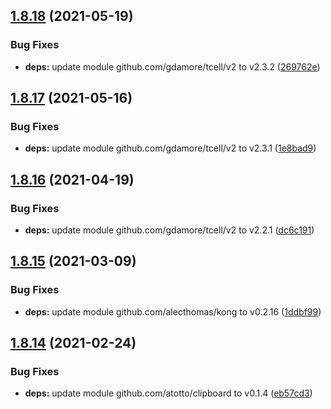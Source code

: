 ## [1.8.18](https://github.com/dds/aoc2019/compare/v1.8.17...v1.8.18) (2021-05-19)


### Bug Fixes

* **deps:** update module github.com/gdamore/tcell/v2 to v2.3.2 ([269762e](https://github.com/dds/aoc2019/commit/269762e5dce8a7afbf154e31eb734706e859ec78))



## [1.8.17](https://github.com/dds/aoc2019/compare/v1.8.16...v1.8.17) (2021-05-16)


### Bug Fixes

* **deps:** update module github.com/gdamore/tcell/v2 to v2.3.1 ([1e8bad9](https://github.com/dds/aoc2019/commit/1e8bad993e687e3488790ab226706992b530751c))



## [1.8.16](https://github.com/dds/aoc2019/compare/v1.8.15...v1.8.16) (2021-04-19)


### Bug Fixes

* **deps:** update module github.com/gdamore/tcell/v2 to v2.2.1 ([dc6c191](https://github.com/dds/aoc2019/commit/dc6c191a02ef1044b645d88a5fc9866aaa866e40))



## [1.8.15](https://github.com/dds/aoc2019/compare/v1.8.14...v1.8.15) (2021-03-09)


### Bug Fixes

* **deps:** update module github.com/alecthomas/kong to v0.2.16 ([1ddbf99](https://github.com/dds/aoc2019/commit/1ddbf991c5a98daac6bedd155e16f5c4a037559f))



## [1.8.14](https://github.com/dds/aoc2019/compare/v1.8.13...v1.8.14) (2021-02-24)


### Bug Fixes

* **deps:** update module github.com/atotto/clipboard to v0.1.4 ([eb57cd3](https://github.com/dds/aoc2019/commit/eb57cd30ba04e123105b2ce56ec689e4d0642c32))



